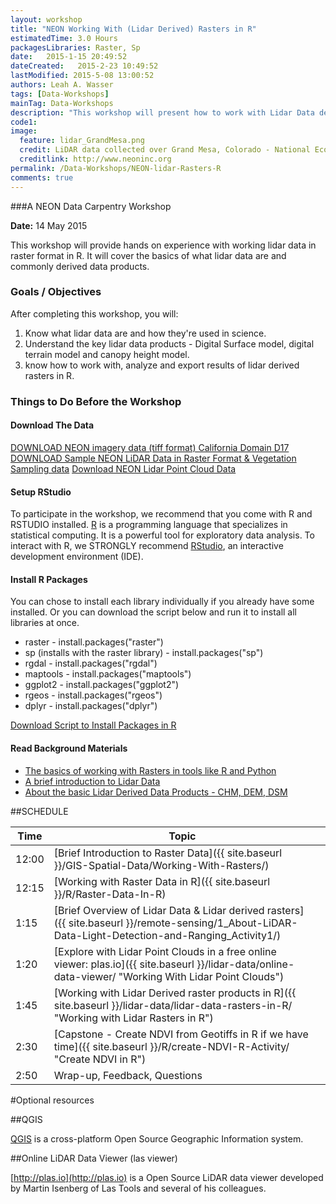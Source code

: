 ```yaml
---
layout: workshop
title: "NEON Working With (Lidar Derived) Rasters in R"
estimatedTime: 3.0 Hours
packagesLibraries: Raster, Sp
date:   2015-1-15 20:49:52
dateCreated:   2015-2-23 10:49:52
lastModified: 2015-5-08 13:00:52
authors: Leah A. Wasser
tags: [Data-Workshops]
mainTag: Data-Workshops
description: "This workshop will present how to work with Lidar Data derived rasters in R. Learn how to import rasters into R. Learn associated key metadata attributed needed to work with raster formats. Analyzing the data performing basic raster math  to create a canopy height model. Export raster results as a (spatially located) geotiff."
code1: 
image:
  feature: lidar_GrandMesa.png
  credit: LiDAR data collected over Grand Mesa, Colorado - National Ecological Observatory Network (NEON)
  creditlink: http://www.neoninc.org
permalink: /Data-Workshops/NEON-lidar-Rasters-R
comments: true 
---
```


###A NEON Data Carpentry Workshop

**Date:** 14 May 2015

This workshop will provide hands on experience with working lidar data in raster format in R. It will cover the basics of what lidar data are and commonly derived data products.

<div id="objectives">

<h3>Goals / Objectives</h3>
After completing this workshop, you will:
<ol>
<li>Know what lidar data are and how they're used in science.</li>
<li>Understand the key lidar data products - Digital Surface model, digital 
terrain model and canopy height model. </li>
<li>know how to work with, analyze and export results of lidar derived rasters 
in R.</li>
</ol>

<h3>Things to Do Before the Workshop</h3>
<h4>Download The Data</h4>

<a href="{{ site.baseurl }}/data/rasterLayers_tif.zip" class="btn btn-success">
 DOWNLOAD NEON imagery data (tiff format) California Domain D17</a>
<a href="http://www.neonhighered.org/Data/LidarActivity/CHM_InSitu_Data.zip" class="btn btn-success"> 
DOWNLOAD Sample NEON LiDAR Data in Raster Format & Vegetation Sampling data</a>
<a href="http://neonhighered.org/Data/LidarActivity/r_filtered_256000_4111000.las" class="btn btn-success"> 
Download NEON Lidar Point Cloud Data</a>

<h4>Setup RStudio</h4>
To participate in the workshop, we recommend that you come with R and RSTUDIO 
installed. <a href = "http://cran.r-project.org/">R</a> is a programming language 
that specializes in statistical computing. It is a powerful tool for exploratory
 data analysis. To interact with R, we STRONGLY recommend 
<a href="http://www.rstudio.com/">RStudio</a>, an interactive development 
environment (IDE). 


<h4>Install R Packages</h4>
You can chose to install each library individually if you already have some installed.
Or you can download the script below and run it to install all libraries at once.

<ul>
<li>raster - install.packages("raster")</li>
<li>sp (installs with the raster library) - install.packages("sp") </li>
<li>rgdal - install.packages("rgdal")</li>
<li>maptools - install.packages("maptools")</li>
<li>ggplot2 - install.packages("ggplot2")</li>
<li>rgeos - install.packages("rgeos")</li>
<li>dplyr - install.packages("dplyr")</li>

</ul>

<a href="{{ site.baseurl }}/code/R/install-for-raster-wkshp.R" class="btn btn-success"> 
Download Script to Install Packages in R</a>

<h4>Read Background Materials</h4>

<ul>
<li><a href="{{ site.baseurl }}/GIS-Spatial-Data/Working-With-Rasters/" >The basics of working with Rasters in tools like R and Python</a></li>
<li><a href="{{ site.baseurl }}/remote-sensing/1_About-LiDAR-Data-Light-Detection-and-Ranging_Activity1/" >A brief introduction to Lidar Data </a></li>
<li><a href="{{ site.baseurl }}/remote-sensing/2_LiDAR-Data-Concepts_Activity2/" >About the basic Lidar Derived Data Products - CHM, DEM, DSM </a></li>
</ul>
</div>



##SCHEDULE


| Time      | Topic         | 		   | 
|-----------|---------------|------------|
| 12:00     | [Brief Introduction to Raster Data]({{ site.baseurl }}/GIS-Spatial-Data/Working-With-Rasters/) |          |
| 12:15     | [Working with Raster Data in R]({{ site.baseurl }}/R/Raster-Data-In-R) |          |
| 1:15     | [Brief Overview of Lidar Data & Lidar derived rasters]({{ site.baseurl }}/remote-sensing/1_About-LiDAR-Data-Light-Detection-and-Ranging_Activity1/)     |            |
| 1:20     | [Explore with Lidar Point Clouds in a free online viewer: plas.io]({{ site.baseurl }}/lidar-data/online-data-viewer/ "Working With Lidar Point Clouds")          |     |
| 1:45     | [Working with Lidar Derived raster products in R]({{ site.baseurl }}/lidar-data/lidar-data-rasters-in-R/ "Working with Lidar Rasters in R")        |         |
| 2:30     | [Capstone - Create NDVI from Geotiffs in R if we have time]({{ site.baseurl }}/R/create-NDVI-R-Activity/ "Create NDVI in R")  |         |
| 2:50     | Wrap-up, Feedback, Questions     |         |



#Optional resources

##QGIS

 <a href ="http://www.qgis.org/en/site/forusers/index.html#download" target="_blank">QGIS</a> is a cross-platform Open Source Geographic Information system.
 
##Online LiDAR Data Viewer (las viewer)

[http://plas.io](http://plas.io) is a Open Source LiDAR data viewer developed by Martin Isenberg of Las Tools and several of his colleagues.

